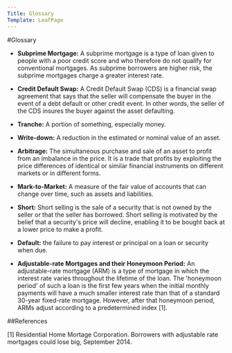 ```yaml
---
Title: Glossary
Template: LeafPage
---
```


#Glossary

  - **Subprime Mortgage:** A subprime mortgage is a type of loan given to people with a poor credit score and who therefore do not qualify for conventional mortgages. As subprime borrowers are higher risk, the subprime mortgages charge a greater interest rate.
  
  - **Credit Default Swap:** A Credit Default Swap (CDS) is a financial swap agreement that says that the seller will compensate the buyer in the event of a debt default or other credit event. In other words, the seller of the CDS insures the buyer against the asset defaulting. 
  
  - **Tranche:** A portion of something, especially money.
  
  - **Write-down:** A reduction in the estimated or nominal value of an asset.
  
  - **Arbitrage:** The simultaneous purchase and sale of an asset to profit from an imbalance in the price. It is a trade that profits by exploiting the price differences of identical or similar financial instruments on different markets or in different forms.
  
  - **Mark-to-Market:** A measure of the fair value of accounts that can change over time, such as assets and liabilities.
  
  - **Short:** Short selling is the sale of a security that is not owned by the seller or that the seller has borrowed. Short selling is motivated by the belief that a security's price will decline, enabling it to be bought back at a lower price to make a profit.
  
  - **Default:** the failure to pay interest or principal on a loan or security when due.
  
  - **Adjustable-rate Mortgages and their Honeymoon Period:** An adjustable-rate mortgage (ARM) is a type of mortgage in which the interest rate varies throughout the lifetime of the loan. The 'honeymoon period' of such a loan is the first few years when the initial monthly payments will have a much smaller interest rate than that of a standard 30-year fixed-rate mortgage. However, after that honeymoon period, ARMs adjust according to a predetermined index [1].
  
##References

[1] Residential Home Mortage Corporation. Borrowers with adjustable rate mortgages could lose big, September 2014. 
